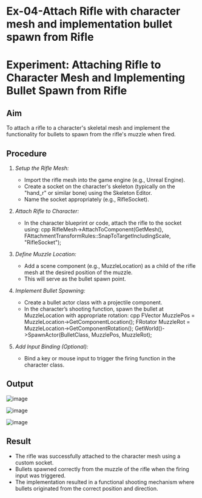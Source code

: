 # Ex-04-Attach Rifle with character mesh and implementation bullet spawn from Rifle 
# Experiment: Attaching Rifle to Character Mesh and Implementing Bullet Spawn from Rifle

## Aim
To attach a rifle to a character's skeletal mesh and implement the functionality for bullets to spawn from the rifle's muzzle when fired.

## Procedure

1. *Setup the Rifle Mesh:*
   - Import the rifle mesh into the game engine (e.g., Unreal Engine).
   - Create a socket on the character's skeleton (typically on the "hand_r" or similar bone) using the Skeleton Editor.
   - Name the socket appropriately (e.g., RifleSocket).

2. *Attach Rifle to Character:*
   - In the character blueprint or code, attach the rifle to the socket using:
     cpp
     RifleMesh->AttachToComponent(GetMesh(), FAttachmentTransformRules::SnapToTargetIncludingScale, "RifleSocket");
     

3. *Define Muzzle Location:*
   - Add a scene component (e.g., MuzzleLocation) as a child of the rifle mesh at the desired position of the muzzle.
   - This will serve as the bullet spawn point.

4. *Implement Bullet Spawning:*
   - Create a bullet actor class with a projectile component.
   - In the character’s shooting function, spawn the bullet at MuzzleLocation with appropriate rotation:
     cpp
     FVector MuzzlePos = MuzzleLocation->GetComponentLocation();
     FRotator MuzzleRot = MuzzleLocation->GetComponentRotation();
     GetWorld()->SpawnActor<ABullet>(BulletClass, MuzzlePos, MuzzleRot);
     

5. *Add Input Binding (Optional):*
   - Bind a key or mouse input to trigger the firing function in the character class.
## Output


![image](https://github.com/user-attachments/assets/885c4daa-6a68-490f-bed6-75678b67b3ab)

![image](https://github.com/user-attachments/assets/7e6b6b14-d1bb-4021-be7a-9edff2db4fe3)

![image](https://github.com/user-attachments/assets/c1650112-f583-495a-815e-fc8406de7e57)




## Result

- The rifle was successfully attached to the character mesh using a custom socket.
- Bullets spawned correctly from the muzzle of the rifle when the firing input was triggered.
- The implementation resulted in a functional shooting mechanism where bullets originated from the correct position and direction.

